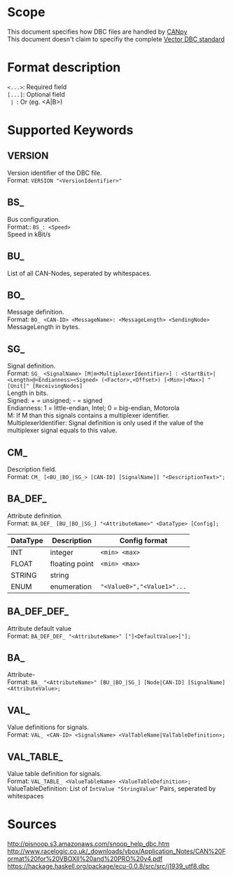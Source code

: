 # Scope
This document specifies how DBC files are handled by [CANpy](https://github.com/stefanhoelzl/CANpy)  
This document doesn't claim to specifiy the complete [Vector DBC standard](http://vector.com/vi_candb_en.html)  

# Format description
`<...>`: Required field  
`[...]`: Optional field  
`  |  `: Or (eg. <A|B>)  

# Supported Keywords
## VERSION
Version identifier of the DBC file.  
Format: `VERSION "<VersionIdentifier>"`  

## BS_
Bus configuration.  
Format:: `BS_: <Speed>`  
Speed in kBit/s  

## BU_
List of all CAN-Nodes, seperated by whitespaces.  

## BO_
Message definition.  
Format: `BO_ <CAN-ID> <MessageName>: <MessageLength> <SendingNode>`  
MessageLength in bytes.  

## SG_
Signal definition.  
Format: `SG_ <SignalName> [M|m<MultiplexerIdentifier>] : <StartBit>|<Length>@<Endianness><Signed> (<Factor>,<Offset>) [<Min>|<Max>] "[Unit]" [ReceivingNodes]`  
Length in bits.  
Signed: + = unsigned; - = signed  
Endianness: 1 = little-endian, Intel; 0 = big-endian, Motorola  
M: If M than this signals contains a multiplexer identifier.  
MultiplexerIdentifier: Signal definition is only used if the value of the multiplexer signal equals to this value.  

## CM_
Description field.  
Format: `CM_ [<BU_|BO_|SG_> [CAN-ID] [SignalName]] "<DescriptionText>";`  

## BA_DEF_
Attribute definition.  
Format: `BA_DEF_ [BU_|BO_|SG_] "<AttributeName>" <DataType> [Config];`  

DataType | Description         | Config format
---------|---------------------|----------------
INT      | integer             | `<min> <max>`
FLOAT    | floating point      | `<min> <max>`
STRING   | string              | 
ENUM     | enumeration         | `"<Value0>","<Value1>"...`

## BA_DEF_DEF_
Attribute default value  
Format: `BA_DEF_DEF_ "<AttributeName>" ["]<DefaultValue>["];`

## BA_
Attribute-  
Format: `BA_ "<AttributeName>" [BU_|BO_|SG_] [Node|CAN-ID] [SignalName] <AttributeValue>;`

## VAL_
Value definitions for signals.  
Format: `VAL_ <CAN-ID> <SignalsName> <ValTableName|ValTableDefinition>;`

## VAL_TABLE_
Value table definition for signals.  
Format: `VAL_TABLE_ <ValueTableName> <ValueTableDefinition>;`  
ValueTableDefinition: List of `IntValue "StringValue"` Pairs, seperated by whitespaces

# Sources
http://pisnoop.s3.amazonaws.com/snoop_help_dbc.htm  
http://www.racelogic.co.uk/_downloads/vbox/Application_Notes/CAN%20Format%20for%20VBOXII%20and%20PRO%20v4.pdf  
https://hackage.haskell.org/package/ecu-0.0.8/src/src/j1939_utf8.dbc